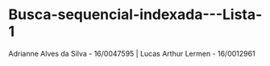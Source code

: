 # Busca-sequencial-indexada---Lista-1
Adrianne Alves da Silva - 16/0047595 | Lucas Arthur Lermen - 16/0012961
